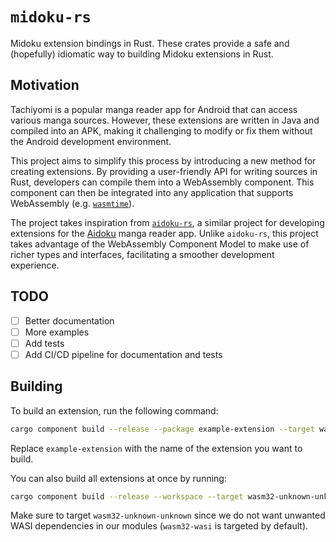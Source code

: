 # `midoku-rs`

Midoku extension bindings in Rust. These crates provide a safe and (hopefully)
idiomatic way to building Midoku extensions in Rust.

## Motivation

Tachiyomi is a popular manga reader app for Android that can access various
manga sources. However, these extensions are written in Java and compiled into
an APK, making it challenging to modify or fix them without the Android
development environment.

This project aims to simplify this process by introducing a new method for
creating extensions. By providing a user-friendly API for writing sources in
Rust, developers can compile them into a WebAssembly component. This component
can then be integrated into any application that supports WebAssembly
(e.g. [`wasmtime`][wasmtime]).

The project takes inspiration from [`aidoku-rs`][aidoku-rs], a similar project
for developing extensions for the [Aidoku][aidoku] manga reader app.
Unlike `aidoku-rs`, this project takes advantage of the WebAssembly Component
Model to make use of richer types and interfaces, facilitating a smoother
development experience.

[wasmtime]: https://wasmtime.dev
[aidoku-rs]: https://github.com/Aidoku/aidoku-rs
[aidoku]: https://github.com/Aidoku/Aidoku

## TODO

- [ ] Better documentation
- [ ] More examples
- [ ] Add tests
- [ ] Add CI/CD pipeline for documentation and tests

## Building

To build an extension, run the following command:

```sh
cargo component build --release --package example-extension --target wasm32-unknown-unknown
```

Replace `example-extension` with the name of the extension you want to build.

You can also build all extensions at once by running:

```sh
cargo component build --release --workspace --target wasm32-unknown-unknown
```

Make sure to target `wasm32-unknown-unknown` since we do not want unwanted
WASI dependencies in our modules (`wasm32-wasi` is targeted by default).
